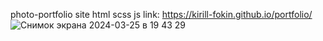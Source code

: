 photo-portfolio site
html scss js
link: https://kirill-fokin.github.io/portfolio/
![Снимок экрана 2024-03-25 в 19 43 29](https://github.com/Kirill-Fokin/portfolio/assets/108081178/64480525-4fdc-4ef7-8289-5e1a794a9468)
